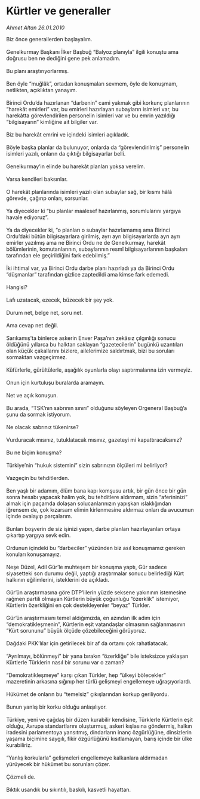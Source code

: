 # Kürtler ve generaller

*Ahmet Altan 26.01.2010*

<div class="taraf_structure_2col_1zq">
<div class="margen_n">



 <p>Biz önce generallerden başlayalım. <br/><br/>Genelkurmay Başkanı İlker Başbuğ “Balyoz planıyla” ilgili konuştu ama doğrusu ben ne dediğini gene pek anlamadım. <br/><br/>Bu planı araştırıyorlarmış. <br/><br/>Ben öyle “muğlâk”, ortadan konuşmaları sevmem, öyle de konuşmam, netlikten, açıklıktan yanayım. <br/><br/>Birinci Ordu’da hazırlanan “darbenin” cami yakmak gibi korkunç planlarının “harekât emirleri” var, bu emirleri hazırlayan subayların isimleri var, bu harekâtta görevlendirilen personelin isimleri var ve bu emrin yazıldığı “bilgisayarın” kimliğine ait bilgiler var. <br/><br/>Biz bu harekât emrini ve içindeki isimleri açıkladık. <br/><br/>Böyle başka planlar da bulunuyor, onlarda da “görevlendirilmiş” personelin isimleri yazılı, onların da çıktığı bilgisayarlar belli. <br/><br/>Genelkurmay’ın elinde bu harekât planları yoksa verelim. <br/><br/>Varsa kendileri baksınlar. <br/><br/>O harekât planlarında isimleri yazılı olan subaylar sağ, bir kısmı hâlâ görevde, çağırıp onları, sorsunlar. <br/><br/>Ya diyecekler ki “bu planlar maalesef hazırlanmış, sorumlularını yargıya havale ediyoruz”. <br/><br/>Ya da diyecekler ki, “o planları o subaylar hazırlamamış ama Birinci Ordu’daki bütün bilgisayarlara girilmiş, ayrı ayrı bilgisayarlarda ayrı ayrı emirler yazılmış ama ne Birinci Ordu ne de Genelkurmay, harekât bölümlerinin, komutanlarının, subaylarının resmî bilgisayarlarının başkaları tarafından ele geçirildiğini fark edebilmiş.” <br/><br/>İki ihtimal var, ya Birinci Ordu darbe planı hazırladı ya da Birinci Ordu “düşmanlar” tarafından gizlice zaptedildi ama kimse fark edemedi. <br/><br/>Hangisi? <br/><br/>Lafı uzatacak, ezecek, büzecek bir şey yok. <br/><br/>Durum net, belge net, soru net. <br/><br/>Ama cevap net değil. <br/><br/>Sarıkamış’ta binlerce askerin Enver Paşa’nın zekâsız çılgınlığı sonucu öldüğünü yıllarca bu halktan saklayan “gazetecilerin” bugünkü uzantıları olan küçük çakallarını bizlere, ailelerimize saldırtmak, bizi bu soruları sormaktan vazgeçirmez. <br/><br/>Küfürlerle, gürültülerle, aşağılık oyunlarla olayı saptırmalarına izin vermeyiz. <br/><br/>Onun için kurtuluşu buralarda aramayın. <br/><br/>Net ve açık konuşun. <br/><br/>Bu arada, “TSK’nın sabrının sınırı” olduğunu söyleyen Orgeneral Başbuğ’a şunu da sormak istiyorum. <br/><br/>Ne olacak sabrınız tükenirse? <br/><br/>Vurduracak mısınız, tutuklatacak mısınız, gazeteyi mi kapattıracaksınız? <br/><br/>Bu ne biçim konuşma? <br/><br/>Türkiye’nin “hukuk sistemini” sizin sabrınızın ölçüleri mi belirliyor? <br/><br/>Vazgeçin bu tehditlerden. <br/><br/>Ben yaşlı bir adamım, ölüm bana kapı komşusu artık, bir gün önce bir gün sonra hesabı yapacak halim yok, bu tehditlere aldırmam, sizin “aferininizi” almak için paçamda dolaşan solucanlarınızın yapışkan ıslaklığından iğrensem de, çok kızarsam elimin kirlenmesine aldırmaz onları da avucumun içinde ovalayıp parçalarım. <br/><br/>Bunları boşverin de siz işinizi yapın, darbe planları hazırlayanları ortaya çıkartıp yargıya sevk edin. <br/><br/>Ordunun içindeki bu “darbeciler” yüzünden biz asıl konuşmamız gereken konuları konuşamayız. <br/><br/>Neşe Düzel, Adil Gür’le muhteşem bir konuşma yaptı, Gür sadece siyasetteki son durumu değil, yaptığı araştırmalar sonucu belirlediği Kürt halkının eğilimlerini, isteklerini de açıkladı. <br/><br/>Gür’ün araştırmasına göre DTP’lilerin yüzde seksene yakınının istemesine rağmen partili olmayan Kürtlerin büyük çoğunluğu “özerklik” istemiyor, Kürtlerin özerkliğini en çok destekleyenler “beyaz” Türkler. <br/><br/>Gür’ün araştırmasını temel aldığımızda, en azından ilk adım için “demokratikleşmenin”, Kürtlerin eşit vatandaşlar olmasının sağlanmasının “Kürt sorununu” büyük ölçüde çözebileceğini görüyoruz. <br/><br/>Dağdaki PKK’lılar için getirilecek bir af da ortamı çok rahatlatacak. <br/><br/>“Ayrılmayı, bölünmeyi” bir yana bırakın “özerkliğe” bile isteksizce yaklaşan Kürtlerle Türklerin nasıl bir sorunu var o zaman? <br/><br/>“Demokratikleşmeye” karşı çıkan Türkler, hep “ülkeyi bölecekler” mazeretinin arkasına sığınıp her türlü gelişmeyi engellemeye uğraşıyorlardı. <br/><br/>Hükümet de onların bu “temelsiz” çıkışlarından korkup geriliyordu. <br/><br/>Bunun yanlış bir korku olduğu anlaşılıyor. <br/><br/>Türkiye, yeni ve çağdaş bir düzen kurabilir kendisine, Türklerle Kürtlerin eşit olduğu, Avrupa standartlarını oluşturmuş, askeri kışlasına göndermiş, halkın iradesini parlamentoya yansıtmış, dindarların inanç özgürlüğüne, dinsizlerin yaşama biçimine saygılı, fikir özgürlüğünü kısıtlamayan, barış içinde bir ülke kurabiliriz. <br/><br/>“Yanlış korkularla” gelişmeleri engellemeye kalkanlara aldırmadan yürüyecek bir hükümet bu sorunları çözer. <br/><br/>Çözmeli de. <br/><br/>Bıktık usandık bu sıkıntılı, baskılı, kasvetli hayattan.</p>
<br/>
<br/>
<br/>



<br/>


<div id="taraf_not">
</div>

</div>


</div>
